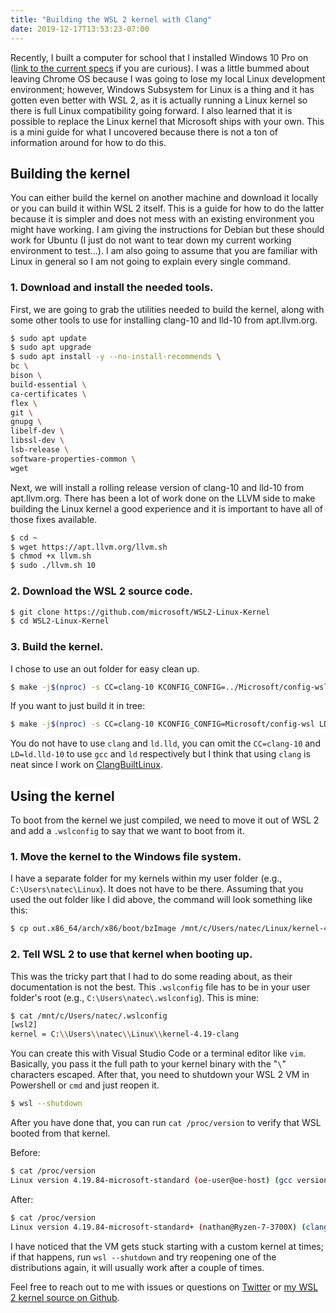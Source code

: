 ```yaml
---
title: "Building the WSL 2 kernel with Clang"
date: 2019-12-17T13:53:23-07:00
---
```


Recently, I built a computer for school that I installed Windows 10 Pro on ([link to the current specs](https://pcpartpicker.com/list/ZcFqHB) if you are curious). I was a little bummed about leaving Chrome OS because I was going to lose my local Linux development environment; however, Windows Subsystem for Linux is a thing and it has gotten even better with WSL 2, as it is actually running a Linux kernel so there is full Linux compatibility going forward. I also learned that it is possible to replace the Linux kernel that Microsoft ships with your own. This is a mini guide for what I uncovered because there is not a ton of information around for how to do this.

## Building the kernel

You can either build the kernel on another machine and download it locally or you can build it within WSL 2 itself. This is a guide for how to do the latter because it is simpler and does not mess with an existing environment you might have working. I am giving the instructions for Debian but these should work for Ubuntu (I just do not want to tear down my current working environment to test...). I am also going to assume that you are familiar with Linux in general so I am not going to explain every single command.

### 1. Download and install the needed tools.

First, we are going to grab the utilities needed to build the kernel, along with some other tools to use for installing clang-10 and lld-10 from apt.llvm.org.

```bash
$ sudo apt update
$ sudo apt upgrade
$ sudo apt install -y --no-install-recommends \
bc \
bison \
build-essential \
ca-certificates \
flex \
git \
gnupg \
libelf-dev \
libssl-dev \
lsb-release \
software-properties-common \
wget
```

Next, we will install a rolling release version of clang-10 and lld-10 from apt.llvm.org. There has been a lot of work done on the LLVM side to make building the Linux kernel a good experience and it is important to have all of those fixes available.

```bash
$ cd ~
$ wget https://apt.llvm.org/llvm.sh
$ chmod +x llvm.sh
$ sudo ./llvm.sh 10
```

### 2. Download the WSL 2 source code.

```bash
$ git clone https://github.com/microsoft/WSL2-Linux-Kernel
$ cd WSL2-Linux-Kernel
```

### 3. Build the kernel.

I chose to use an out folder for easy clean up.

```bash
$ make -j$(nproc) -s CC=clang-10 KCONFIG_CONFIG=../Microsoft/config-wsl LD=ld.lld-10 O=out.x86_64 distclean olddefconfig all
```

If you want to just build it in tree:

```bash
$ make -j$(nproc) -s CC=clang-10 KCONFIG_CONFIG=Microsoft/config-wsl LD=ld.lld-10 distclean olddefconfig all
```

You do not have to use `clang` and `ld.lld`, you can omit the `CC=clang-10` and `LD=ld.lld-10` to use `gcc` and `ld` respectively but I think that using `clang` is neat since I work on [ClangBuiltLinux](https://github.com/ClangBuiltLinux).

## Using the kernel

To boot from the kernel we just compiled, we need to move it out of WSL 2 and add a `.wslconfig` to say that we want to boot from it.

### 1. Move the kernel to the Windows file system.

I have a separate folder for my kernels within my user folder (e.g., `C:\Users\natec\Linux`). It does not have to be there. Assuming that you used the out folder like I did above, the command will look something like this:

```bash
$ cp out.x86_64/arch/x86/boot/bzImage /mnt/c/Users/natec/Linux/kernel-4.19-clang
```

### 2. Tell WSL 2 to use that kernel when booting up.

This was the tricky part that I had to do some reading about, as their documentation is not the best. This `.wslconfig` file has to be in your user folder's root (e.g., `C:\Users\natec\.wslconfig`). This is mine:

```bash
$ cat /mnt/c/Users/natec/.wslconfig
[wsl2]
kernel = C:\\Users\\natec\\Linux\\kernel-4.19-clang
```

You can create this with Visual Studio Code or a terminal editor like `vim`. Basically, you pass it the full path to your kernel binary with the "`\`" characters escaped. After that, you need to shutdown your WSL 2 VM in Powershell or `cmd` and just reopen it.

```bash
$ wsl --shutdown
```

After you have done that, you can run `cat /proc/version` to verify that WSL booted from that kernel.

Before:

```bash
$ cat /proc/version
Linux version 4.19.84-microsoft-standard (oe-user@oe-host) (gcc version 8.2.0 (GCC)) #1 SMP Wed Nov 13 11:44:37 UTC 2019
```

After:

```bash
$ cat /proc/version
Linux version 4.19.84-microsoft-standard+ (nathan@Ryzen-7-3700X) (clang version 10.0.0-+20191217115131+ddd0bb8dba2-1~exp1~20191217105722.470) #1 SMP Tue Dec 17 17:15:48 MST 2019
```

I have noticed that the VM gets stuck starting with a custom kernel at times; if that happens, run `wsl --shutdown` and try reopening one of the distributions again, it will usually work after a couple of times.

Feel free to reach out to me with issues or questions on [Twitter](https://twitter.com/nathanchance) or [my WSL 2 kernel source on Github](https://github.com/nathanchance/WSL2-Linux-Kernel).
